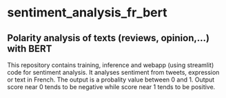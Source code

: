 # sentiment_analysis_fr_bert
## Polarity analysis of texts (reviews, opinion,...) with BERT
This repository contains training, inference and webapp (using streamlit) code for sentiment analysis. 
It analyses sentiment from tweets, expression or text in French. The output is a probality value between 0 and 1.
Output score near 0 tends to be negative while score near 1 tends to be positive.

